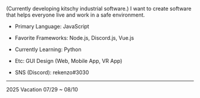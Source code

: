 (Currently developing kitschy industrial software.)
I want to create software that helps everyone live and work in a safe environment.

- Primary Language: JavaScript
- Favorite Frameworks: Node.js, Discord.js, Vue.js
- Currently Learning: Python
- Etc: GUI Design (Web, Mobile App, VR App)

- SNS (Discord): rekenzo#3030

---
2025 Vacation 07/29 ~ 08/10
